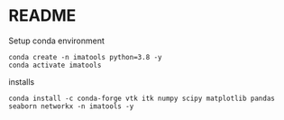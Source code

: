 # README

Setup conda environment
```
conda create -n imatools python=3.8 -y
conda activate imatools
```

installs
```
conda install -c conda-forge vtk itk numpy scipy matplotlib pandas seaborn networkx -n imatools -y
```
